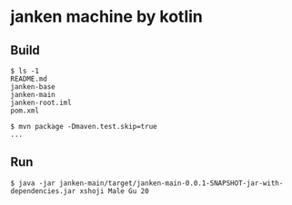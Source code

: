 # janken machine by kotlin

## Build

```
$ ls -1
README.md
janken-base
janken-main
janken-root.iml
pom.xml

$ mvn package -Dmaven.test.skip=true
...
```

## Run

```
$ java -jar janken-main/target/janken-main-0.0.1-SNAPSHOT-jar-with-dependencies.jar xshoji Male Gu 20
```